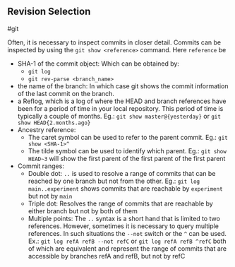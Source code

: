 ## Revision Selection
#git 

Often, it is necessary to inspect commits in closer detail. Commits can be inspected by using the `git show <reference>` command. Here `reference` be 
- SHA-1 of the commit object: Which can be obtained by:
	- `git log`
	- `git rev-parse <branch_name>`
- the name of the branch: In which case git shows the commit information of the last commit on the branch. 
- a Reflog, which is a log of where the HEAD and branch references have been for a period of time in your local repository. This period of time is typically a couple of months. Eg.: `git show master@{yesterday}` or `git show HEAD{2.months.ago}`
- Ancestry reference: 
	- The caret symbol can be used to refer to the parent commit. Eg.: `git show <SHA-1>^`
	- The tilde symbol can be used to identify which parent. Eg.: `git show HEAD~3` will show the first parent of the first parent of the first parent
- Commit ranges:
	- Double dot: `..` is used to resolve a range of commits that can be reached by one branch but not from the other. Eg.: `git log main..experiment` shows commits that are reachable by `experiment` but not by `main`
	- Triple dot: Resolves the range of commits that are reachable by either branch but not by both of them
	- Multiple points: The `..` syntax is a short hand that is limited to two references. However, sometimes it is necessary to query multiple references. In such situations the `--not` switch  or the `^` can be used. Ex.: `git log refA refB --not refC` or `git log refA refB ^refC` both of which are equivalent and represent the range of commits that are accessible by branches refA and refB, but not by refC